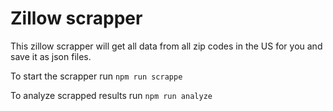 # Zillow scrapper


This zillow scrapper will get all data from all zip codes in the US for you and save it as json files.

To start the scrapper run `npm run scrappe`

To analyze scrapped results run `npm run analyze`
